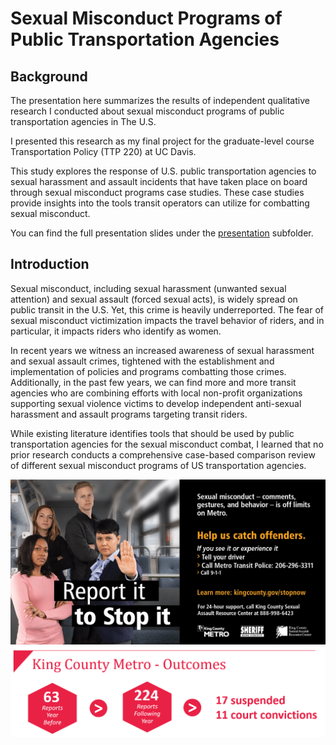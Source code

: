 # Sexual Misconduct Programs of Public Transportation Agencies

## Background

The presentation here summarizes the results of independent qualitative research I conducted about sexual misconduct programs of public transportation agencies in The U.S.

I presented this research as my final project for the graduate-level course Transportation Policy (TTP 220) at UC Davis.

This study explores the response of U.S. public transportation agencies to sexual harassment and assault incidents that have taken place on board through sexual
misconduct programs case studies. These case studies provide insights into the tools transit operators can utilize for combatting sexual misconduct.

You can find the full presentation slides under the [presentation](https://github.com/KoralleB/SexualMisconductTransit/tree/master/presentation) subfolder.

## Introduction

Sexual misconduct, including sexual harassment (unwanted sexual attention) and sexual assault (forced sexual acts), is widely spread on public transit in the U.S. 
Yet, this crime is heavily underreported. The fear of sexual misconduct victimization impacts the travel behavior of riders, and in particular, 
it impacts riders who identify as women.

In recent years we witness an increased awareness of sexual harassment and sexual assault crimes, tightened with the establishment and implementation of policies and programs
combatting those crimes. Additionally, in the past few years, we can find more and more transit agencies who are combining efforts with
local non-profit organizations supporting sexual violence victims to develop independent anti-sexual harassment and assault programs targeting transit riders.

While existing literature identifies tools that should be used by public transportation agencies for the sexual misconduct combat,
I learned that no prior research conducts a comprehensive case-based comparison review of different sexual misconduct programs of US transportation agencies.

<img src="https://github.com/KoralleB/SexualMisconductTransit/blob/master/image/KCMcamp.png">

<img src="https://github.com/KoralleB/SexualMisconductTransit/blob/master/image/KCMresult.PNG">
